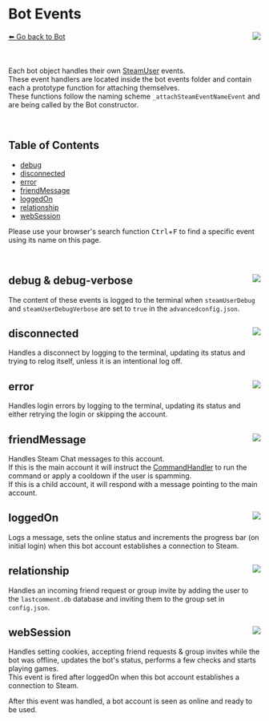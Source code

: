 # Bot Events
[⬅️ Go back to Bot](./bot.md) <a href="/src/bot/events" target="_blank"><img align="right" src="https://img.shields.io/badge/<%2F>%20Folder-darkcyan"></a>

&nbsp;

Each bot object handles their own [SteamUser](https://github.com/DoctorMcKay/node-steam-user) events.  
These event handlers are located inside the bot events folder and contain each a prototype function for attaching themselves.  
These functions follow the naming scheme `_attachSteamEventNameEvent` and are being called by the Bot constructor.  

&nbsp;

## Table of Contents
- [debug](#debug--debug-verbose-)
- [disconnected](#disconnected-)
- [error](#error-)
- [friendMessage](#friendMessage-)
- [loggedOn](#loggedOn-)
- [relationship](#relationship-)
- [webSession](#webSession-)

Please use your browser's search function <kbd>Ctrl</kbd>+<kbd>F</kbd> to find a specific event using its name on this page.

&nbsp;

## debug & debug-verbose <a href="/src/bot/events/debug.js" target="_blank"><img align="right" src="https://img.shields.io/badge/<%2F>%20Source-darkcyan"></a>
The content of these events is logged to the terminal when `steamUserDebug` and `steamUserDebugVerbose` are set to `true` in the `advancedconfig.json`.

## disconnected <a href="/src/bot/events/disconnected.js" target="_blank"><img align="right" src="https://img.shields.io/badge/<%2F>%20Source-darkcyan"></a>
Handles a disconnect by logging to the terminal, updating its status and trying to relog itself, unless it is an intentional log off.

## error <a href="/src/bot/events/error.js" target="_blank"><img align="right" src="https://img.shields.io/badge/<%2F>%20Source-darkcyan"></a>
Handles login errors by logging to the terminal, updating its status and either retrying the login or skipping the account.

## friendMessage <a href="/src/bot/events/friendMessage.js" target="_blank"><img align="right" src="https://img.shields.io/badge/<%2F>%20Source-darkcyan"></a>
Handles Steam Chat messages to this account.  
If this is the main account it will instruct the [CommandHandler](../commandHandler/commandHandler.md) to run the command or apply a cooldown if the user is spamming.  
If this is a child account, it will respond with a message pointing to the main account.

## loggedOn <a href="/src/bot/events/loggedOn.js" target="_blank"><img align="right" src="https://img.shields.io/badge/<%2F>%20Source-darkcyan"></a>
Logs a message, sets the online status and increments the progress bar (on initial login) when this bot account establishes a connection to Steam.

## relationship <a href="/src/bot/events/relationship.js" target="_blank"><img align="right" src="https://img.shields.io/badge/<%2F>%20Source-darkcyan"></a>
Handles an incoming friend request or group invite by adding the user to the `lastcomment.db` database and inviting them to the group set in `config.json`.

## webSession <a href="/src/bot/events/webSession.js" target="_blank"><img align="right" src="https://img.shields.io/badge/<%2F>%20Source-darkcyan"></a>
Handles setting cookies, accepting friend requests & group invites while the bot was offline, updates the bot's status, performs a few checks and starts playing games.  
This event is fired after loggedOn when this bot account establishes a connection to Steam.  

After this event was handled, a bot account is seen as online and ready to be used.